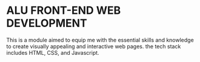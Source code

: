 # ALU FRONT-END WEB DEVELOPMENT
This is a module aimed to equip me with the essential skills and knowledge to create visually appealing and interactive web pages. the tech stack includes HTML, CSS, and Javascript. 